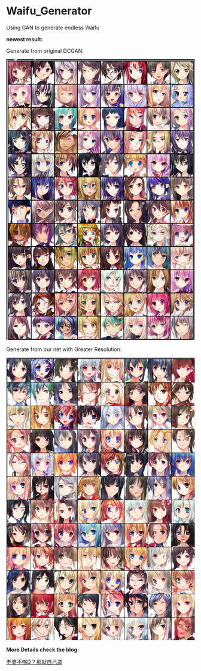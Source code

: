 # Waifu_Generator
Using GAN to generate endless Waifu

**newest result:**

Generate from original DCGAN:

![DCGAN](https://github.com/StarRealMan/Waifu_Generator/blob/main/images/Snipaste_2021-07-30_13-29-05.png?raw=true)

Generate from our net with Greater Resolution:

![Ours](https://github.com/StarRealMan/Waifu_Generator/blob/main/images/Snipaste_2021-07-30_13-29-42.png?raw=true)

**More Details check the blog:**

[老婆不够D？那就自己造](http://starydy.xyz/2021/07/10/%E8%80%81%E5%A9%86%E4%B8%8D%E5%A4%9FD%EF%BC%9F%E9%82%A3%E5%B0%B1%E8%87%AA%E5%B7%B1%E9%80%A0%EF%BC%81/)
